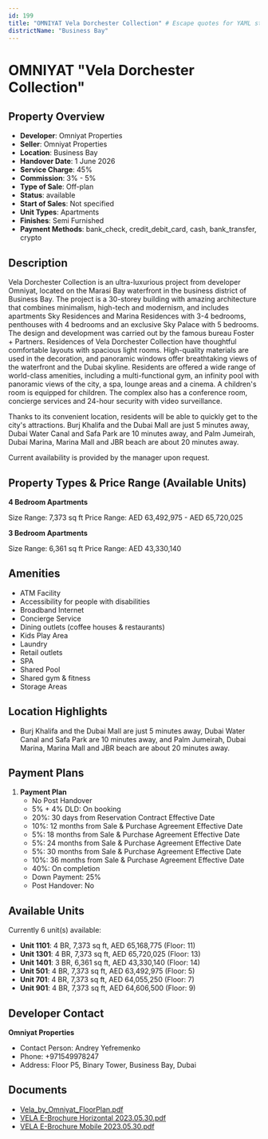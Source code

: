 ```yaml
---
id: 199
title: "OMNIYAT Vela Dorchester Collection" # Escape quotes for YAML string
districtName: "Business Bay"
---
```


# OMNIYAT "Vela Dorchester Collection"

## Property Overview
- **Developer**: Omniyat Properties
- **Seller**: Omniyat Properties
- **Location**: Business Bay
- **Handover Date**: 1 June 2026
- **Service Charge**: 45%
- **Commission**: 3% - 5%
- **Type of Sale**: Off-plan
- **Status**: available
- **Start of Sales**: Not specified
- **Unit Types**: Apartments
- **Finishes**: Semi Furnished
- **Payment Methods**: bank_check, credit_debit_card, cash, bank_transfer, crypto

## Description
Vela Dorchester Collection is an ultra-luxurious project from developer Omniyat, located on the Marasi Bay waterfront in the business district of Business Bay. The project is a 30-storey building with amazing architecture that combines minimalism, high-tech and modernism, and includes apartments Sky Residences and Marina Residences with 3-4 bedrooms, penthouses with 4 bedrooms and an exclusive Sky Palace with 5 bedrooms. The design and development was carried out by the famous bureau Foster + Partners. Residences of Vela Dorchester Collection have thoughtful comfortable layouts with spacious light rooms. High-quality materials are used in the decoration, and panoramic windows offer breathtaking views of the waterfront and the Dubai skyline. Residents are offered a wide range of world-class amenities, including a multi-functional gym, an infinity pool with panoramic views of the city, a spa, lounge areas and a cinema. A children's room is equipped for children. The complex also has a conference room, concierge services and 24-hour security with video surveillance.

Thanks to its convenient location, residents will be able to quickly get to the city's attractions. Burj Khalifa and the Dubai Mall are just 5 minutes away, Dubai Water Canal and Safa Park are 10 minutes away, and Palm Jumeirah, Dubai Marina, Marina Mall and JBR beach are about 20 minutes away.

Current availability is provided by the manager upon request.

## Property Types & Price Range (Available Units)
**4 Bedroom Apartments**

Size Range: 7,373 sq ft
Price Range: AED 63,492,975 - AED 65,720,025

**3 Bedroom Apartments**

Size Range: 6,361 sq ft
Price Range: AED 43,330,140

## Amenities
- ATM Facility
- Accessibility for people with disabilities
- Broadband Internet
- Concierge Service
- Dining outlets  (coffee houses & restaurants)
- Kids Play Area
- Laundry
- Retail outlets
- SPA
- Shared Pool
- Shared gym & fitness
- Storage Areas

## Location Highlights
- Burj Khalifa and the Dubai Mall are just 5 minutes away, Dubai Water Canal and Safa Park are 10 minutes away, and Palm Jumeirah, Dubai Marina, Marina Mall and JBR beach are about 20 minutes away.

## Payment Plans
1. **Payment Plan**
   - No Post Handover
   - 5% + 4% DLD: On booking
   - 20%: 30 days from Reservation Contract Effective Date
   - 10%: 12 months from Sale & Purchase Agreement Effective Date
   - 5%: 18 months from Sale & Purchase Agreement Effective Date
   - 5%: 24 months from Sale & Purchase Agreement Effective Date
   - 5%: 30 months from Sale & Purchase Agreement Effective Date
   - 10%: 36 months from Sale & Purchase Agreement Effective Date
   - 40%: On completion
   - Down Payment: 25%
   - Post Handover: No

## Available Units
Currently 6 unit(s) available:
- **Unit 1101**: 4 BR, 7,373 sq ft, AED 65,168,775 (Floor: 11)
- **Unit 1301**: 4 BR, 7,373 sq ft, AED 65,720,025 (Floor: 13)
- **Unit 1401**: 3 BR, 6,361 sq ft, AED 43,330,140 (Floor: 14)
- **Unit 501**: 4 BR, 7,373 sq ft, AED 63,492,975 (Floor: 5)
- **Unit 701**: 4 BR, 7,373 sq ft, AED 64,055,250 (Floor: 7)
- **Unit 901**: 4 BR, 7,373 sq ft, AED 64,606,500 (Floor: 9)

## Developer Contact
**Omniyat Properties**
- Contact Person: Andrey Yefremenko
- Phone: +971549978247
- Address: Floor P5, Binary Tower, Business Bay, Dubai

## Documents
- [Vela_by_Omniyat_FloorPlan.pdf](https://cdn.geniemap.net/2023/06/22/0mZRpYKALo4y7RWolYS0W2kdntitkdsTF2PBpTb5.pdf)
- [VELA E-Brochure Horizontal 2023.05.30.pdf](https://cdn.geniemap.net/2023/06/22/kbvUA5aHLAXvEGvurGGBtq80QNCmmhfpHeBOhDfW.pdf)
- [VELA E-Brochure Mobile 2023.05.30.pdf](https://cdn.geniemap.net/2023/08/03/CNy7kG3JC3nQPpQKWk7ClsMMHANKv7EweN4WvExM.pdf)
